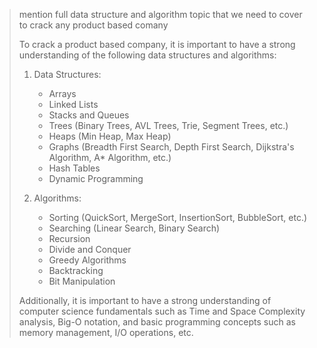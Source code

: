 > mention full data structure and algorithm topic that we need to cover to crack any product based comany
> 
> To crack a product based company, it is important to have a strong understanding of the following data structures and algorithms:
> 
> 1.  Data Structures:
>     
>     *   Arrays
>     *   Linked Lists
>     *   Stacks and Queues
>     *   Trees (Binary Trees, AVL Trees, Trie, Segment Trees, etc.)
>     *   Heaps (Min Heap, Max Heap)
>     *   Graphs (Breadth First Search, Depth First Search, Dijkstra's Algorithm, A\* Algorithm, etc.)
>     *   Hash Tables
>     *   Dynamic Programming
> 2.  Algorithms:
>     
>     *   Sorting (QuickSort, MergeSort, InsertionSort, BubbleSort, etc.)
>     *   Searching (Linear Search, Binary Search)
>     *   Recursion
>     *   Divide and Conquer
>     *   Greedy Algorithms
>     *   Backtracking
>     *   Bit Manipulation
> 
> Additionally, it is important to have a strong understanding of computer science fundamentals such as Time and Space Complexity analysis, Big-O notation, and basic programming concepts such as memory management, I/O operations, etc.